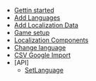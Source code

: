 <!-- TODO: Complete with your own sidebar structure and enable sidebar in index.html - or delete this file. -->
- [Gettin started](/00_Getting_started.md)
- [Add Languages](/01_Add_Languages.md)
- [Add Localization Data](/02_Add_Localization_Data.md)
- [Game setup](/03_Game_Setup.md)
- [Localization Components](/04_Localization_Components.md)
- [Change language](/05_Change_Language.md)
- [CSV Google Import](/06_CSV_Google_Import.md)
- [API]
   * [SetLanguage](/07_API/01_SetLanguage.md)
